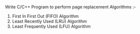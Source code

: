 Write C/C++ Program to perform page replacement Algorithms :-

1) First In First Out (FIFO) Algorithm
2) Least Recently Used (LRU) Algorithm
3) Least Frequently Used (LFU) Algorithm

